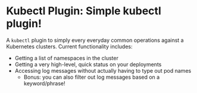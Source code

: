 # Kubectl Plugin: Simple kubectl plugin! 

A `kubectl` plugin to simply every everyday common operations against a Kubernetes clusters. Current functionality includes:

- Getting a list of namespaces in the cluster
- Getting a very high-level, quick status on your deployments
- Accessing log messages without actually having to type out pod names
    - Bonus: you can also filter out log messages based on a keyword/phrase!
